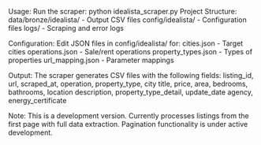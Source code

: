 Usage:
Run the scraper:
python idealista_scraper.py
Project Structure:
data/bronze/idealista/    - Output CSV files
config/idealista/         - Configuration files
logs/                     - Scraping and error logs

Configuration:
Edit JSON files in config/idealista/ for:
cities.json - Target cities
operations.json - Sale/rent operations
property_types.json - Types of properties
url_mapping.json - Parameter mappings

Output:
The scraper generates CSV files with the following fields:
listing_id, url, scraped_at, operation, property_type, city
title, price, area, bedrooms, bathrooms, location
description, property_type_detail, update_date
agency, energy_certificate

Note:
This is a development version. Currently processes listings from the first page with full data extraction. Pagination functionality is under active development.


